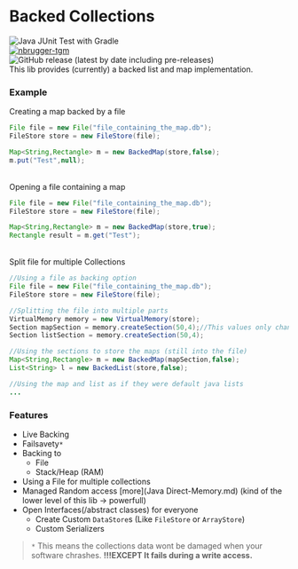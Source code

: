 # Backed Collections
![Java JUnit Test with Gradle](https://github.com/nbrugger-tgm/backed-collections/workflows/Java%20JUnit%20Test%20with%20Gradle/badge.svg?branch=master)<br>
[![nbrugger-tgm](https://circleci.com/gh/nbrugger/backed-collections.svg?style=svg)](https://circleci.com/gh/nbrugger/backed-collections)<br>
![GitHub release (latest by date including pre-releases)](https://img.shields.io/github/v/release/nbrugger-tgm/backed-collections?include_prereleases)<br>
This lib provides (currently) a backed list and map implementation.
### Example
Creating a map backed by a file
```java
File file = new File("file_containing_the_map.db");
FileStore store = new FileStore(file);

Map<String,Rectangle> m = new BackedMap(store,false);
m.put("Test",null);
```
<br>Opening a file containing a map
```java
File file = new File("file_containing_the_map.db");
FileStore store = new FileStore(file);

Map<String,Rectangle> m = new BackedMap(store,true);
Rectangle result = m.get("Test");
```
<br>
Split file for multiple Collections

````java
//Using a file as backing option
File file = new File("file_containing_the_map.db");
FileStore store = new FileStore(file);

//Splitting the file into multiple parts
VirtualMemory memory = new VirtualMemory(store);
Section mapSection = memory.createSection(50,4);//This values only change performance impact
Section listSection = memory.createSection(50,4);

//Using the sections to store the maps (still into the file)
Map<String,Rectangle> m = new BackedMap(mapSection,false);
List<String> l = new BackedList(store,false);

//Using the map and list as if they were default java lists
...
````

### Features
* Live Backing
* Failsavety`*`
* Backing to
    * File
    * Stack/Heap (RAM)
* Using a File for multiple collections
* Managed Random access [more](Java Direct-Memory.md) (kind of the lower level of this lib -> powerfull)
* Open Interfaces(/abstract classes) for everyone
    * Create Custom `DataStore`s (Like `FileStore` or `ArrayStore`)
    * Custom Serializers

> `*` This means the collections data wont be damaged when your software chrashes. <b>!!!EXCEPT It fails during a write access.</b>
